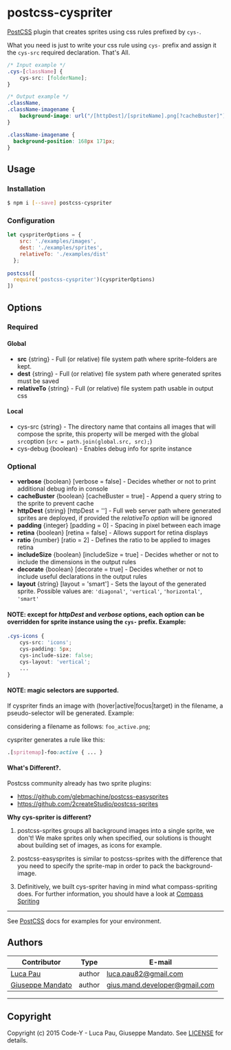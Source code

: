 # postcss-cyspriter 

[PostCSS] plugin that creates sprites using css rules prefixed by `cys-`.

[PostCSS]: https://github.com/postcss/postcss

What you need is just to write your css rule using `cys-` prefix and assign it the `cys-src` required declaration. That's All.

```css
/* Input example */
.cys-[className] {
    cys-src: [folderName];
}
```

```css
/* Output example */
.className,
.className-imagename {
    background-image: url("/[httpDest]/[spriteName].png[?cacheBuster]");
}

.className-imagename {
  background-position: 168px 171px;
}
```

## Usage

### Installation

```bash
$ npm i [--save] postcss-cyspriter
```

### Configuration
```js
let cyspriterOptions = {
    src: './examples/images',
    dest: './examples/sprites',
    relativeTo: './examples/dist'
  };
  
postcss([ 
  require('postcss-cyspriter')(cyspriterOptions) 
])
```

## Options

### Required
#### Global
 - **src** {string} - Full (or relative) file system path where sprite-folders are kept. 
 - **dest** {string} - Full (or relative) file system path where generated sprites must be saved
 - **relativeTo** {string} - Full (or relative) file system path usable in output css

#### Local
 - cys-src {string} - The directory name that contains all images that will compose the sprite, this property will be merged with the global `src`option (` src = path.join(global.src, src); `)
 - cys-debug {boolean} - Enables debug info for sprite instance
 
### Optional
 
 - **verbose** {boolean} [verbose = false] - Decides whether or not to print additional debug info in console
 - **cacheBuster** {boolean} [cacheBuster = true] - Append a query string to the sprite to prevent cache
 - **httpDest** {string} [httpDest = ''] - Full web server path where generated sprites are deployed, if provided the *relativeTo option* will be ignored
 - **padding** {integer} [padding = 0] - Spacing in pixel between each image
 - **retina** {boolean} [retina = false] - Allows support for retina displays
 - **ratio** {number} [ratio = 2] - Defines the ratio to be applied to images retina
 - **includeSize** {boolean} [includeSize = true] - Decides whether or not to include the dimensions in the output rules
 - **decorate** {boolean} [decorate = true] - Decides whether or not to include useful declarations in the output rules
 - **layout** {string} [layout = 'smart'] - Sets the layout of the generated sprite. Possible values are: `'diagonal'`,  `'vertical'`, `'horizontal'`, `'smart'`

#### NOTE: except for *httpDest* and *verbose* options, each option can be overridden for sprite instance using the `cys-` prefix. Example:
```css
.cys-icons {
	cys-src: 'icons';
	cys-padding: 5px;
	cys-include-size: false;
	cys-layout: 'vertical';
	...
}
```

#### NOTE: magic selectors are supported.
If cyspriter finds an image with (hover|active|focus|target) in the filename, a pseudo-selector will be generated. Example:

considering a filename as follows: `foo_active.png`;

cyspriter generates a rule like this:

```css
.[spritemap]-foo:active { ... }
```


#### What's Different?.

Postcss community already has two sprite plugins:

 - https://github.com/glebmachine/postcss-easysprites
 - https://github.com/2createStudio/postcss-sprites

**Why cys-spriter is different?**

1. postcss-sprites groups all background images into a single sprite, we don't! We make sprites only when specified, our solutions is thought about building set of images, as icons for example.

2. postcss-easysprites is similar to postcss-sprites with the difference that you need to specify the sprite-map in order to pack the background-image.

3. Definitively, we built cys-spriter having in mind what compass-spriting does. For further information, you should have a look at [Compass Spriting](http://compass-style.org/help/tutorials/spriting/)

---------
See [PostCSS] docs for examples for your environment.


## Authors

| Contributor | Type | E-mail |
|-------------|------|--------|
| [Luca Pau](https://github.com/Lughino) | author  | <luca.pau82@gmail.com> |
| [Giuseppe Mandato](https://github.com/hitmands) | author  | <gius.mand.developer@gmail.com> |

---------
## Copyright

Copyright (c) 2015 Code-Y - Luca Pau, Giuseppe Mandato. See [LICENSE](LICENSE) for details.

